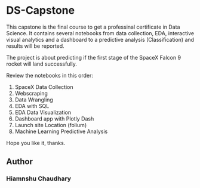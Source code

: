 # DS-Capstone

This capstone is the final course to get a professinal certificate in Data Science. It contains several notebooks from data collection, EDA, interactive visual analytics and a dashboard to a predictive analysis (Classification) and results will be reported.

The project is about predicting if the first stage of the SpaceX Falcon 9 rocket will land successfully.

Review the notebooks in this order:

1. SpaceX Data Collection
2. Webscraping
3. Data Wrangling
4. EDA with SQL
5. EDA Data Visualization
6. Dashboard app with Plotly Dash
7. Launch site Location (folium)
8. Machine Learning Predictive Analysis

Hope you like it, thanks.

## Author
### Hiamnshu Chaudhary
